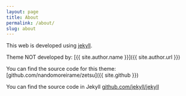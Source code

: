 ```yaml
---
layout: page
title: About
permalink: /about/
slug: about
---
```


This web is developed using [jekyll](http://jekyllrb.com/).

Theme NOT developed by: [{{ site.author.name }}]({{ site.author.url }})

You can find the source code for this theme: [github.com/nandomoreirame/zetsu]({{ site.github }})

You can find the source code in Jekyll [github.com/jekyll/jekyll](https://github.com/jekyll/jekyll)



